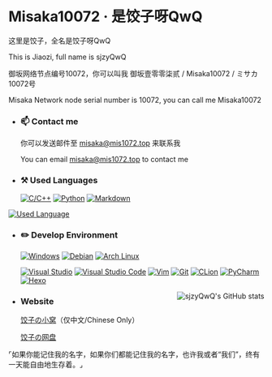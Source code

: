 # Misaka10072 · 是饺子呀QwQ

这里是饺子，全名是饺子呀QwQ

This is Jiaozi, full name is sjzyQwQ

御坂网络节点编号10072，你可以叫我 御坂壹零零柒贰 / Misaka10072 / ミサカ10072号

Misaka Network node serial number is 10072, you can call me Misaka10072

- ### :mailbox: Contact me

  你可以发送邮件至 misaka@mis1072.top 来联系我

  You can email misaka@mis1072.top to contact me

- ### :hammer_and_pick: Used Languages

  [![C/C++](https://img.shields.io/badge/-C++-00599C?style=flat-square&logo=C%2B%2B)](https://isocpp.org/)
  [![Python](https://img.shields.io/badge/-Python-3776AB?style=flat-square&logo=Python&logoColor=FFFFFF)](https://www.python.org/)
  [![Markdown](https://img.shields.io/badge/-Markdown-000000?style=flat-square&logo=Markdown)](https://daringfireball.net/projects/markdown/)

<a href='https://github.com/anuraghazra/github-readme-stats'><img src='https://github-readme-stats.vercel.app/api/top-langs?username=sjzyQwQ&layout=compact&show_icons=true&count_private=true&locale=cn&bg_color=45,5bcffa,f5abb9,ffffff,f5abb9,5bcffa' alt='Used Language'></a>

- ### :pencil2: Develop Environment

  [![Windows](https://img.shields.io/badge/Windows-11_Insider_Preview-0078D4?style=flat-square&logo=Windows11)](https://www.microsoft.com/windows/)
  [![Debian](https://img.shields.io/badge/Debian-trixie-A81D33?style=flat-square&logo=Debian)](https://www.debian.org/)
  [![Arch Linux](https://img.shields.io/badge/Arch_Linux-rolling-1793D1?style=flat-square&logo=ArchLinux)](https://archlinux.org/)

  [![Visual Studio](https://img.shields.io/badge/-Visual_Studio-5C2D91?style=flat-square&logo=VisualStudio)](https://visualstudio.microsoft.com/)
  [![Visual Studio Code](https://img.shields.io/badge/-Visual_Studio_Code-007ACC?style=flat-square&logo=VisualStudioCode)](https://code.visualstudio.com/)
  [![Vim](https://img.shields.io/badge/-Vim-019733?style=flat-square&logo=Vim)](https://www.vim.org/)
  [![Git](https://img.shields.io/badge/-Git-F05032?style=flat-square&logo=Git&logoColor=FFFFFF)](https://git-scm.com/)
  [![CLion](https://img.shields.io/badge/-CLion-000000?style=flat-square&logo=CLion)](https://www.jetbrains.com/clion/)
  [![PyCharm](https://img.shields.io/badge/-PyCharm-000000?style=flat-square&logo=PyCharm)](https://www.jetbrains.com/pycharm/)
  [![Hexo](https://img.shields.io/badge/-Hexo-0E83CD?style=flat-square&logo=Hexo&logoColor=FFFFFF)](https://hexo.io/)

<a href='https://github.com/anuraghazra/github-readme-stats'><img src="https://github-readme-stats.vercel.app/api?username=sjzyQwQ&show_icons=true&count_private=true&theme=transparent&locale=cn&bg_color=45,5bcffa,f5abb9,ffffff,f5abb9,5bcffa" alt="sjzyQwQ's GitHub stats" align=right></a>

- ### Website

  [饺子の小窝](https://www.mis1072.top/)（仅中文/Chinese Only）

  [饺子の网盘](https://pan.mis1072.top/)

⌜如果你能记住我的名字，如果你们都能记住我的名字，也许我或者“我们”，终有一天能自由地生存着。⌟
